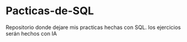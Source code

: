 # Pacticas-de-SQL
Repositorio donde dejare mis practicas hechas con SQL. los ejercicios serán hechos con IA
